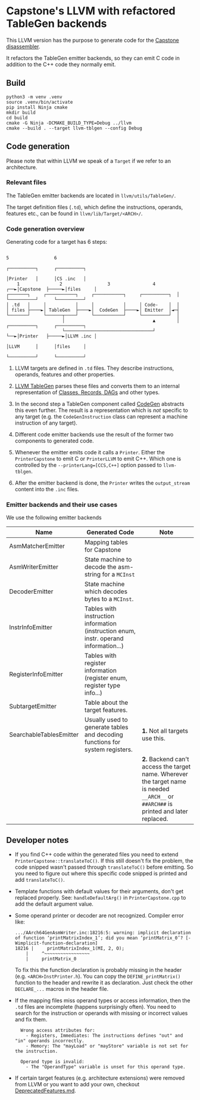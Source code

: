 # Capstone's LLVM with refactored TableGen backends

This LLVM version has the purpose to generate code for the
[Capstone disassembler](https://github.com/capstone-engine/capstone).

It refactors the TableGen emitter backends, so they can emit C code
in addition to the C++ code they normally emit.

## Build

```
python3 -m venv .venv
source .venv/bin/activate
pip install Ninja cmake
mkdir build
cd build
cmake -G Ninja -DCMAKE_BUILD_TYPE=Debug ../llvm
cmake --build . --target llvm-tblgen --config Debug
```

## Code generation

Please note that within LLVM we speak of a `Target` if we refer to an architecture.

### Relevant files

The TableGen emitter backends are located in `llvm/utils/TableGen/`.

The target definition files (`.td`), which define the
instructions, operands, features etc., can be
found in `llvm/lib/Target/<ARCH>/`.

### Code generation overview

Generating code for a target has 6 steps:

```
                                                                         5                 6
                                                                    ┌──────────┐      ┌──────────┐
                                                                    │Printer   │      │CS .inc   │
    1               2                 3                4        ┌──►│Capstone  ├─────►│files     │
┌───────┐     ┌───────────┐     ┌───────────┐     ┌──────────┐  │   └──────────┘      └──────────┘
│ .td   │     │           │     │           │     │ Code-    │  │
│ files ├────►│ TableGen  ├────►│  CodeGen  ├────►│ Emitter  │◄─┤
└───────┘     └──────┬────┘     └───────────┘     └──────────┘  │
                     │                                 ▲        │   ┌──────────┐      ┌──────────┐
                     └─────────────────────────────────┘        └──►│Printer   ├─────►│LLVM .inc │
                                                                    │LLVM      │      │files     │
                                                                    └──────────┘      └──────────┘
```

1. LLVM targets are defined in `.td` files. They describe instructions, operands,
features and other properties.

2. [LLVM TableGen](https://llvm.org/docs/TableGen/index.html) parses these files
and converts them to an internal representation of [Classes, Records, DAGs](https://llvm.org/docs/TableGen/ProgRef.html)
 and other types.

3. In the second step a TableGen component called [CodeGen](https://llvm.org/docs/CodeGenerator.html)
abstracts this even further.
The result is a representation which is _not_ specific to any target
(e.g. the `CodeGenInstruction` class can represent a machine instruction of any target).

4. Different code emitter backends use the result of the former two components to
generated code.

5. Whenever the emitter emits code it calls a `Printer`. Either the `PrinterCapstone` to emit C or `PrinterLLVM` to emit C++.
Which one is controlled by the `--printerLang=[CCS,C++]` option passed to `llvm-tblgen`.

6. After the emitter backend is done, the `Printer` writes the `output_stream` content into the `.inc` files.

### Emitter backends and their use cases

We use the following emitter backends

| Name | Generated Code | Note |
|------|----------------|------|
| AsmMatcherEmitter | Mapping tables for Capstone | |
| AsmWriterEmitter | State machine to decode the asm-string for a `MCInst` | |
| DecoderEmitter | State machine which decodes bytes to a `MCInst`. | |
| InstrInfoEmitter | Tables with instruction information (instruction enum, instr. operand information...) | |
| RegisterInfoEmitter | Tables with register information (register enum, register type info...) | |
| SubtargetEmitter | Table about the target features. | |
| SearchableTablesEmitter | Usually used to generate tables and decoding functions for system registers. | **1.** Not all targets use this. |
| | | **2.** Backend can't access the target name. Wherever the target name is needed `__ARCH__` or `##ARCH##` is printed and later replaced. |

## Developer notes

- If you find C++ code within the generated files you need to extend `PrinterCapstone::translateToC()`.
If this still doesn't fix the problem, the code snipped wasn't passed through `translateToC()` before emitting.
So you need to figure out where this specific code snipped is printed and add `translateToC()`.

- Template functions with default values for their arguments, don't get replaced properly.
  See: `handleDefaultArg()` in `PrinterCapstone.cpp` to add the default argument value.

- Some operand printer or decoder are not recognized. Compiler error like:
  ```
  .../AArch64GenAsmWriter.inc:18216:5: warning: implicit declaration of function ‘printMatrixIndex_1’; did you mean ‘printMatrix_0’? [-Wimplicit-function-declaration]
  18216 |     printMatrixIndex_1(MI, 2, O);
      |     ^~~~~~~~~~~~~~~~~~
      |     printMatrix_0

  ```
  To fix this the function declaration is probably missing in the header (e.g. `<ARCH>InstPrinter.h`). You can copy the `DEFINE_printMatrix()` function to the header
  and rewrite it as declaration. Just check the other `DECLARE_...` macros in the header file.

- If the mapping files miss operand types or access information, then the `.td` files are incomplete (happens surprisingly often).
You need to search for the instruction or operands with missing or incorrect values and fix them.
  ```
    Wrong access attributes for:
      - Registers, Immediates: The instructions defines "out" and "in" operands incorrectly.
      - Memory: The "mayLoad" or "mayStore" variable is not set for the instruction.

    Operand type is invalid:
      - The "OperandType" variable is unset for this operand type.
  ```

- If certain target features (e.g. architecture extensions) were removed from LLVM or you want to add your own,
checkout [DeprecatedFeatures.md](DeprecatedFeatures.md).
